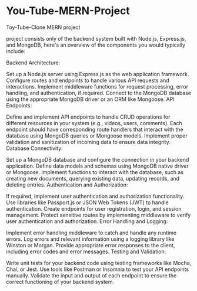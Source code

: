 # You-Tube-MERN-Project
Toy-Tube-Clone MERN project


 project consists only of the backend system built with Node.js, Express.js, and MongoDB, here's an overview of the components you would typically include:

Backend Architecture:

Set up a Node.js server using Express.js as the web application framework.
Configure routes and endpoints to handle various API requests and interactions.
Implement middleware functions for request processing, error handling, and authentication, if required.
Connect to the MongoDB database using the appropriate MongoDB driver or an ORM like Mongoose.
API Endpoints:

Define and implement API endpoints to handle CRUD operations for different resources in your system (e.g., videos, users, comments).
Each endpoint should have corresponding route handlers that interact with the database using MongoDB queries or Mongoose models.
Implement proper validation and sanitization of incoming data to ensure data integrity.
Database Connectivity:

Set up a MongoDB database and configure the connection in your backend application.
Define data models and schemas using MongoDB native driver or Mongoose.
Implement functions to interact with the database, such as creating new documents, querying existing data, updating records, and deleting entries.
Authentication and Authorization:

If required, implement user authentication and authorization functionality.
Use libraries like Passport.js or JSON Web Tokens (JWT) to handle authentication.
Create endpoints for user registration, login, and session management.
Protect sensitive routes by implementing middleware to verify user authentication and authorization.
Error Handling and Logging:

Implement error handling middleware to catch and handle any runtime errors.
Log errors and relevant information using a logging library like Winston or Morgan.
Provide appropriate error responses to the client, including error codes and error messages.
Testing and Validation:

Write unit tests for your backend code using testing frameworks like Mocha, Chai, or Jest.
Use tools like Postman or Insomnia to test your API endpoints manually.
Validate the input and output of each endpoint to ensure the correct functioning of your backend system.